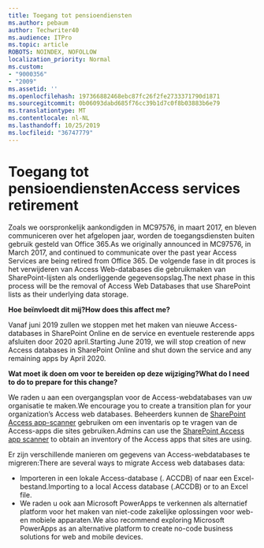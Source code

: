 ```yaml
---
title: Toegang tot pensioendiensten
ms.author: pebaum
author: Techwriter40
ms.audience: ITPro
ms.topic: article
ROBOTS: NOINDEX, NOFOLLOW
localization_priority: Normal
ms.custom:
- "9000356"
- "2009"
ms.assetid: ''
ms.openlocfilehash: 197366882468ebc87fc26f2fe2733371790d1871
ms.sourcegitcommit: 0b06093dabd685f76cc39b1d7c0f8b03883b6e79
ms.translationtype: MT
ms.contentlocale: nl-NL
ms.lasthandoff: 10/25/2019
ms.locfileid: "36747779"
---
```

# <a name="access-services-retirement"></a><span data-ttu-id="b597e-102">Toegang tot pensioendiensten</span><span class="sxs-lookup"><span data-stu-id="b597e-102">Access services retirement</span></span>

<span data-ttu-id="b597e-103">Zoals we oorspronkelijk aankondigden in MC97576, in maart 2017, en bleven communiceren over het afgelopen jaar, worden de toegangsdiensten buiten gebruik gesteld van Office 365.</span><span class="sxs-lookup"><span data-stu-id="b597e-103">As we originally announced in MC97576, in March 2017, and continued to communicate over the past year Access Services are being retired from Office 365.</span></span> <span data-ttu-id="b597e-104">De volgende fase in dit proces is het verwijderen van Access Web-databases die gebruikmaken van SharePoint-lijsten als onderliggende gegevensopslag.</span><span class="sxs-lookup"><span data-stu-id="b597e-104">The next phase in this process will be the removal of Access Web Databases that use SharePoint lists as their underlying data storage.</span></span>

<span data-ttu-id="b597e-105">**Hoe beïnvloedt dit mij?**</span><span class="sxs-lookup"><span data-stu-id="b597e-105">**How does this affect me?**</span></span>

<span data-ttu-id="b597e-106">Vanaf juni 2019 zullen we stoppen met het maken van nieuwe Access-databases in SharePoint Online en de service en eventuele resterende apps afsluiten door 2020 april.</span><span class="sxs-lookup"><span data-stu-id="b597e-106">Starting June 2019, we will stop creation of new Access databases in SharePoint Online and shut down the service and any remaining apps by April 2020.</span></span>

<span data-ttu-id="b597e-107">**Wat moet ik doen om voor te bereiden op deze wijziging?**</span><span class="sxs-lookup"><span data-stu-id="b597e-107">**What do I need to do to prepare for this change?**</span></span>

<span data-ttu-id="b597e-108">We raden u aan een overgangsplan voor de Access-webdatabases van uw organisatie te maken.</span><span class="sxs-lookup"><span data-stu-id="b597e-108">We encourage you to create a transition plan for your organization’s Access web databases.</span></span> <span data-ttu-id="b597e-109">Beheerders kunnen de [SharePoint Access app-scanner](https://github.com/SharePoint/PnP-Tools/tree/master/Solutions/SharePoint.AccessApp.Scanner) gebruiken om een inventaris op te vragen van de Access-apps die sites gebruiken.</span><span class="sxs-lookup"><span data-stu-id="b597e-109">Admins can use the [SharePoint Access app scanner](https://github.com/SharePoint/PnP-Tools/tree/master/Solutions/SharePoint.AccessApp.Scanner) to obtain an inventory of the Access apps that sites are using.</span></span>

<span data-ttu-id="b597e-110">Er zijn verschillende manieren om gegevens van Access-webdatabases te migreren:</span><span class="sxs-lookup"><span data-stu-id="b597e-110">There are several ways to migrate Access web databases data:</span></span>

- <span data-ttu-id="b597e-111">Importeren in een lokale Access-database (. ACCDB) of naar een Excel-bestand.</span><span class="sxs-lookup"><span data-stu-id="b597e-111">Importing to a local Access database (.ACCDB) or to an Excel file.</span></span>
- <span data-ttu-id="b597e-112">We raden u ook aan Microsoft PowerApps te verkennen als alternatief platform voor het maken van niet-code zakelijke oplossingen voor web-en mobiele apparaten.</span><span class="sxs-lookup"><span data-stu-id="b597e-112">We also recommend exploring Microsoft PowerApps as an alternative platform to create no-code business solutions for web and mobile devices.</span></span>